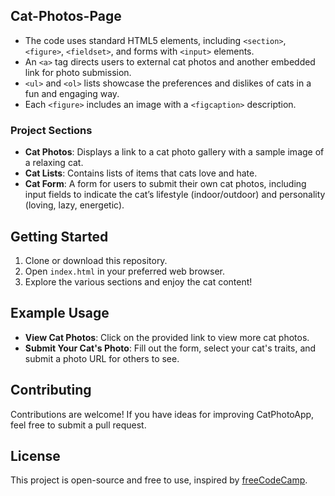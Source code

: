 
## Cat-Photos-Page

- The code uses standard HTML5 elements, including `<section>`, `<figure>`, `<fieldset>`, and forms with `<input>` elements.
- An `<a>` tag directs users to external cat photos and another embedded link for photo submission.
- `<ul>` and `<ol>` lists showcase the preferences and dislikes of cats in a fun and engaging way.
- Each `<figure>` includes an image with a `<figcaption>` description.

### Project Sections

- **Cat Photos**: Displays a link to a cat photo gallery with a sample image of a relaxing cat.
- **Cat Lists**: Contains lists of items that cats love and hate.
- **Cat Form**: A form for users to submit their own cat photos, including input fields to indicate the cat’s lifestyle (indoor/outdoor) and personality (loving, lazy, energetic).

## Getting Started

1. Clone or download this repository.
2. Open `index.html` in your preferred web browser.
3. Explore the various sections and enjoy the cat content!

## Example Usage

- **View Cat Photos**: Click on the provided link to view more cat photos.
- **Submit Your Cat's Photo**: Fill out the form, select your cat's traits, and submit a photo URL for others to see.

## Contributing

Contributions are welcome! If you have ideas for improving CatPhotoApp, feel free to submit a pull request.

## License

This project is open-source and free to use, inspired by [freeCodeCamp](https://www.freecodecamp.org).

